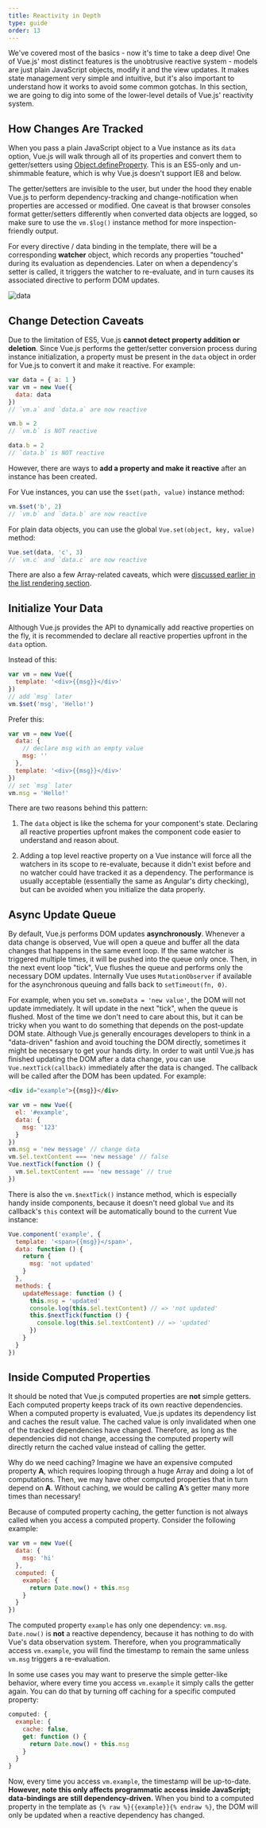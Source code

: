 ```yaml
---
title: Reactivity in Depth
type: guide
order: 13
---
```


We've covered most of the basics - now it's time to take a deep dive! One of Vue.js' most distinct features is the unobtrusive reactive system - models are just plain JavaScript objects, modify it and the view updates. It makes state management very simple and intuitive, but it's also important to understand how it works to avoid some common gotchas. In this section, we are going to dig into some of the lower-level details of Vue.js' reactivity system.

## How Changes Are Tracked

When you pass a plain JavaScript object to a Vue instance as its `data` option, Vue.js will walk through all of its properties and convert them to getter/setters using [Object.defineProperty](https://developer.mozilla.org/en-US/docs/Web/JavaScript/Reference/Global_Objects/Object/defineProperty). This is an ES5-only and un-shimmable feature, which is why Vue.js doesn't support IE8 and below.

The getter/setters are invisible to the user, but under the hood they enable Vue.js to perform dependency-tracking and change-notification when properties are accessed or modified. One caveat is that browser consoles format getter/setters differently when converted data objects are logged, so make sure to use the `vm.$log()` instance method for more inspection-friendly output.

For every directive / data binding in the template, there will be a corresponding **watcher** object, which records any properties "touched" during its evaluation as dependencies. Later on when a dependency's setter is called, it triggers the watcher to re-evaluate, and in turn causes its associated directive to perform DOM updates.

![data](/images/data.png)

## Change Detection Caveats

Due to the limitation of ES5, Vue.js **cannot detect property addition or deletion**. Since Vue.js performs the getter/setter conversion process during instance initialization, a property must be present in the `data` object in order for Vue.js to convert it and make it reactive. For example:

``` js
var data = { a: 1 }
var vm = new Vue({
  data: data
})
// `vm.a` and `data.a` are now reactive

vm.b = 2
// `vm.b` is NOT reactive

data.b = 2
// `data.b` is NOT reactive
```

However, there are ways to **add a property and make it reactive** after an instance has been created.

For Vue instances, you can use the `$set(path, value)` instance method:

``` js
vm.$set('b', 2)
// `vm.b` and `data.b` are now reactive
```

For plain data objects, you can use the global `Vue.set(object, key, value)` method:

``` js
Vue.set(data, 'c', 3)
// `vm.c` and `data.c` are now reactive
```

There are also a few Array-related caveats, which were [discussed earlier in the list rendering section](/guide/list.html#Caveats).

## Initialize Your Data

Although Vue.js provides the API to dynamically add reactive properties on the fly, it is recommended to declare all reactive properties upfront in the `data` option.

Instead of this:

``` js
var vm = new Vue({
  template: '<div>{{msg}}</div>'
})
// add `msg` later
vm.$set('msg', 'Hello!')
```

Prefer this:

``` js
var vm = new Vue({
  data: {
    // declare msg with an empty value
    msg: ''
  },
  template: '<div>{{msg}}</div>'
})
// set `msg` later
vm.msg = 'Hello!'
```

There are two reasons behind this pattern:

1. The `data` object is like the schema for your component's state. Declaring all reactive properties upfront makes the component code easier to understand and reason about.

2. Adding a top level reactive property on a Vue instance will force all the watchers in its scope to re-evaluate, because it didn't exist before and no watcher could have tracked it as a dependency. The performance is usually acceptable (essentially the same as Angular's dirty checking), but can be avoided when you initialize the data properly.

## Async Update Queue

By default, Vue.js performs DOM updates **asynchronously**. Whenever a data change is observed, Vue will open a queue and buffer all the data changes that happens in the same event loop. If the same watcher is triggered multiple times, it will be pushed into the queue only once. Then, in the next event loop "tick", Vue flushes the queue and performs only the necessary DOM updates. Internally Vue uses `MutationObserver` if available for the asynchronous queuing and falls back to `setTimeout(fn, 0)`.

For example, when you set `vm.someData = 'new value'`, the DOM will not update immediately. It will update in the next "tick", when the queue is flushed. Most of the time we don't need to care about this, but it can be tricky when you want to do something that depends on the post-update DOM state. Although Vue.js generally encourages developers to think in a "data-driven" fashion and avoid touching the DOM directly, sometimes it might be necessary to get your hands dirty. In order to wait until Vue.js has finished updating the DOM after a data change, you can use `Vue.nextTick(callback)` immediately after the data is changed. The callback will be called after the DOM has been updated. For example:

``` html
<div id="example">{{msg}}</div>
```

``` js
var vm = new Vue({
  el: '#example',
  data: {
    msg: '123'
  }
})
vm.msg = 'new message' // change data
vm.$el.textContent === 'new message' // false
Vue.nextTick(function () {
  vm.$el.textContent === 'new message' // true
})
```

There is also the `vm.$nextTick()` instance method, which is especially handy inside components, because it doesn't need global `Vue` and its callback's `this` context will be automatically bound to the current Vue instance:

``` js
Vue.component('example', {
  template: '<span>{{msg}}</span>',
  data: function () {
    return {
      msg: 'not updated'
    }
  },
  methods: {
    updateMessage: function () {
      this.msg = 'updated'
      console.log(this.$el.textContent) // => 'not updated'
      this.$nextTick(function () {
        console.log(this.$el.textContent) // => 'updated'
      })
    }
  }
})
```

## Inside Computed Properties

It should be noted that Vue.js computed properties are **not** simple getters. Each computed property keeps track of its own reactive dependencies. When a computed property is evaluated, Vue.js updates its dependency list and caches the result value. The cached value is only invalidated when one of the tracked dependencies have changed. Therefore, as long as the dependencies did not change, accessing the computed property will directly return the cached value instead of calling the getter.

Why do we need caching? Imagine we have an expensive computed property **A**, which requires looping through a huge Array and doing a lot of computations. Then, we may have other computed properties that in turn depend on **A**. Without caching, we would be calling **A**’s getter many more times than necessary!

Because of computed property caching, the getter function is not always called when you access a computed property. Consider the following example:

``` js
var vm = new Vue({
  data: {
    msg: 'hi'
  },
  computed: {
    example: {
      return Date.now() + this.msg
    }
  }
})
```

The computed property `example` has only one dependency: `vm.msg`. `Date.now()` is **not** a reactive dependency, because it has nothing to do with Vue's data observation system. Therefore, when you programmatically access `vm.example`, you will find the timestamp to remain the same unless `vm.msg` triggers a re-evaluation.

In some use cases you may want to preserve the simple getter-like behavior, where every time you access `vm.example` it simply calls the getter again. You can do that by turning off caching for a specific computed property:

``` js
computed: {
  example: {
    cache: false,
    get: function () {
      return Date.now() + this.msg
    }
  }
}
```

Now, every time you access `vm.example`, the timestamp will be up-to-date. **However, note this only affects programmatic access inside JavaScript; data-bindings are still dependency-driven.** When you bind to a computed property in the template as `{% raw %}{{example}}{% endraw %}`, the DOM will only be updated when a reactive dependency has changed.

